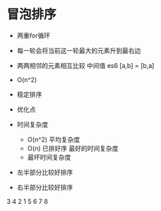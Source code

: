 # 冒泡排序
- 两重for循环
- 每一轮会将当前这一轮最大的元素升到最右边
- 两两相邻的元素相互比较   中间值  es6 [a,b] = [b,a]
- O(n^2)
- 稳定排序

- 优化点
- 时间复杂度
   - O(n^2) 平均复杂度
   - O(n)  已排好序  最好的时间复杂度
   - 最坏时间复杂度

- 左半部分比较好排序
- 右半部分比较好排序

3 4 2 1 5 6 7 8 